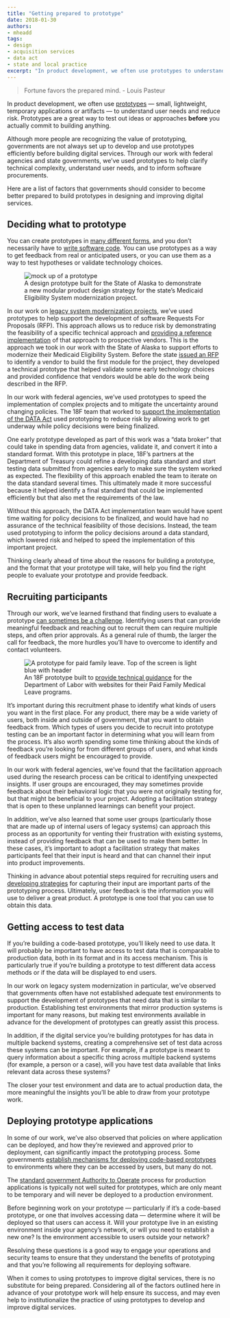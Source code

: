 ```yaml
---
title: "Getting prepared to prototype"
date: 2018-01-30
authors:
- mheadd
tags:
- design
- acquisition services
- data act
- state and local practice
excerpt: "In product development, we often use prototypes to understand user needs and reduce risk. Prototypes are a great way to test out ideas or approaches before you actually commit to building anything, but governments are not always set up to develop and use prototypes efficiently before building digital services. "
---
```


> Fortune favors the prepared mind. - Louis Pasteur

In product development, we often use [prototypes](https://methods.18f.gov/#prototyping) — small, lightweight, temporary applications or artifacts — to understand user needs and reduce risk. Prototypes are a great way to test out ideas or approaches **before** you actually commit to building anything.

Although more people are recognizing the value of prototyping, governments are not always set up to develop and use prototypes efficiently before building digital services. Through our work with federal agencies and state governments, we’ve used prototypes to help clarify technical complexity, understand user needs, and to inform software procurements. 

Here are a list of factors that governments should consider to become better prepared to build prototypes in designing and improving digital services.

## Deciding what to prototype

You can create prototypes in [many different forms](https://github.com/18F?utf8=%E2%9C%93&q=prototype), and you don’t necessarily have to [write software code](https://18f.gsa.gov/2015/01/06/protosketch/). You can use prototypes as a way to get feedback from real or anticipated users, or you can use them as a way to test hypotheses or validate technology choices.

<figure>
	<img class="image-shadowed" src="{{ site.baseurl }}/assets/blog/prototype/design-prototype.png" alt="mock up of a prototype">
	<figcaption>A design prototype built for the State of Alaska to demonstrate a new modular product design strategy for the state’s Medicaid Eligibility System modernization project.</figcaption>
</figure>



In our work on [legacy system modernization projects](https://github.com/AlaskaDHSS/EIS-Modernization/blob/master/technical-prototyping.md), we’ve used prototypes to help support the development of software Requests For Proposals (RFP). This approach allows us to reduce risk by demonstrating the feasibility of a specific technical approach and [providing a reference implementation](https://github.com/AlaskaDHSS/ProtoWebApi) of that approach to prospective vendors. This is the approach we took in our work with the State of Alaska to support efforts to modernize their Medicaid Eligibility System. Before the state [issued an RFP](https://github.com/AlaskaDHSS/RFP-Search-Unification) to identify a vendor to build the first module for the project, they developed a technical prototype that helped validate some early technology choices and provided confidence that vendors would be able do the work being described in the RFP.

In our work with federal agencies, we’ve used prototypes to speed the implementation of complex projects and to mitigate the uncertainty around changing policies. The 18F team that worked to [support the implementation of the DATA Act](https://18f.gsa.gov/2016/06/14/prototype-early-prototype-often-lesson-from-the-data-act/) used prototyping to reduce risk by allowing work to get underway while policy decisions were being finalized.

One early prototype developed as part of this work was a “data broker” that could take in spending data from agencies, validate it, and convert it into a standard format. With this prototype in place, 18F’s partners at the Department of Treasury could refine a developing data standard and start testing data submitted from agencies early to make sure the system worked as expected. The flexibility of this approach enabled the team to iterate on the data standard several times. This ultimately made it more successful because it helped identify a final standard that could be implemented efficiently but that also met the requirements of the law.

Without this approach, the DATA Act implementation team would have spent time waiting for policy decisions to be finalized, and would have had no assurance of the technical feasibility of those decisions. Instead, the team used prototyping to inform the policy decisions around a data standard, which lowered risk and helped to speed the implementation of this important project.

Thinking clearly ahead of time about the reasons for building a prototype, and the format that your prototype will take, will help you find the right people to evaluate your prototype and provide feedback.

## Recruiting participants

Through our work, we’ve learned firsthand that finding users to evaluate a prototype [can sometimes be a challenge](https://18f.gsa.gov/2017/11/08/four-lessons-we-learned-while-building-our-own-design-research-recruiting-tool/). Identifying users that can provide meaningful feedback and reaching out to recruit them can require multiple steps, and often prior approvals. As a general rule of thumb, the larger the call for feedback, the more hurdles you’ll have to overcome to identify and contact volunteers. 

<figure>
	<img class="image-shadowed" src="{{ site.baseurl }}/assets/blog/prototype/paid-fam-leave.png" alt="A prototype for paid family leave. Top of the screen is light blue with header">
	<figcaption>An 18F prototype built to <a href="https://github.com/18F/Paid-Leave-Prototype">provide technical guidance</a> for the Department of Labor with websites for their Paid Family Medical Leave programs.</figcaption>
</figure>


It’s important during this recruitment phase to identify what kinds of users you want in the first place. For any product, there may be a wide variety of users, both inside and outside of government, that you want to obtain feedback from. Which types of users you decide to recruit into prototype testing can be an important factor in determining what you will learn from the process. It’s also worth spending some time thinking about the kinds of feedback you’re looking for from different groups of users, and what kinds of feedback users might be encouraged to provide.  

In our work with federal agencies, we’ve found that the facilitation approach used during the research process can be critical to identifying unexpected insights. If user groups are encouraged, they may sometimes provide feedback about their behavioral logic that you were not originally testing for, but that might be beneficial to your project. Adopting a facilitation strategy that is open to these unplanned learnings can benefit your project.

In addition, we’ve also learned that some user groups (particularly those that are made up of internal users of legacy systems) can approach this process as an opportunity for venting their frustration with existing systems, instead of providing feedback that can be used to make them better. In these cases, it’s important to adopt a facilitation strategy that makes participants feel that their input is heard and that can channel their input into product improvements.

Thinking in advance about potential steps required for recruiting users and [developing strategies](https://methods.18f.gov/fundamentals/) for capturing their input are important parts of the prototyping process. Ultimately, user feedback is the information you will use to deliver a great product. A prototype is one tool that you can use to obtain this data.

## Getting access to test data

If you’re building a code-based prototype, you’ll likely need to use data. It will probably be important to have access to test data that is comparable to production data, both in its format and in its access mechanism. This is particularly true if you’re building a prototype to test different data access methods or if the data will be displayed to end users.

In our work on legacy system modernization in particular, we’ve observed that governments often have not established adequate test environments to support the development of prototypes that need data that is similar to production. Establishing test environments that mirror production systems is important for many reasons, but making test environments available in advance for the development of prototypes can greatly assist this process. 

In addition, if the digital service you’re building prototypes for has data in multiple backend systems, creating a comprehensive set of test data across these systems can be important. For example, if a prototype is meant to query information about a specific thing across multiple backend systems (for example, a person or a case), will you have test data available that links relevant data across these systems?

The closer your test environment and data are to actual production data, the more meaningful the insights you’ll be able to draw from your prototype work.

## Deploying prototype applications

In some of our work, we’ve also observed that policies on where application can be deployed, and how they’re reviewed and approved prior to deployment, can significantly impact the prototyping process. Some governments [establish mechanisms for deploying code-based prototypes](https://www.gov.uk/service-manual/design/making-prototypes#sharing-code-prototypes) to environments where they can be accessed by users, but many do not. 

The [standard government Authority to Operate](https://before-you-ship.18f.gov/) process for production applications is typically not well suited for prototypes, which are only meant to be temporary and will never be deployed to a production environment.

Before beginning work on your prototype — particularly if it’s a code-based prototype, or one that involves accessing data — determine where it will be deployed so that users can access it. Will your prototype live in an existing environment inside your agency’s network, or will you need to establish a new one? Is the environment accessible to users outside your network?

Resolving these questions is a good way to engage your operations and security teams to ensure that they understand the benefits of prototyping and that you’re following all requirements for deploying software.

When it comes to using prototypes to improve digital services, there is no substitute for being prepared. Considering all of the factors outlined here in advance of your prototype work will help ensure its success, and may even help to institutionalize the practice of using prototypes to develop and improve digital services.
